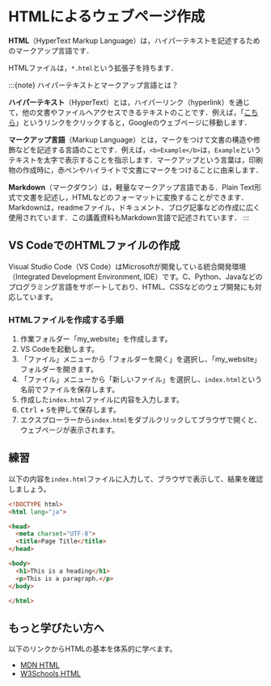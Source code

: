 # HTMLによるウェブページ作成

**HTML**（HyperText Markup Language）は，ハイパーテキストを記述するためのマークアップ言語です．

HTMLファイルは，`*.html`という拡張子を持ちます．

:::{note}
ハイパーテキストとマークアップ言語とは？

**ハイパーテキスト**（HyperText）とは，ハイパーリンク（hyperlink）を通じて，他の文書やファイルへアクセスできるテキストのことです．例えば，「[こちら](https://www.google.com)」というリンクをクリックすると，Googleのウェブページに移動します．

**マークアップ言語**（Markup Language）とは，マークをつけて文書の構造や修飾などを記述する言語のことです．例えば，`<b>Example</b>`は，`Example`というテキストを太字で表示することを指示します．マークアップという言葉は，印刷物の作成時に，赤ペンやハイライトで文書にマークをつけることに由来します．

**Markdown**（マークダウン）は，軽量なマークアップ言語である．Plain Text形式で文書を記述し，HTMLなどのフォーマットに変換することができます．Markdownは，readmeファイル，ドキュメント、ブログ記事などの作成に広く使用されています．この講義資料もMarkdown言語で記述されています．
:::

## VS CodeでのHTMLファイルの作成

Visual Studio Code（VS Code）はMicrosoftが開発している統合開発環境（Integrated Development Environment, IDE）です。C、Python、Javaなどのプログラミング言語をサポートしており、HTML、CSSなどのウェブ開発にも対応しています。

### HTMLファイルを作成する手順

1. 作業フォルダー「my_website」を作成します。
2. VS Codeを起動します。
3. 「ファイル」メニューから「フォルダーを開く」を選択し、「my_website」フォルダーを開きます。
4. 「ファイル」メニューから「新しいファイル」を選択し、`index.html`という名前でファイルを保存します。
5. 作成した`index.html`ファイルに内容を入力します。
6. <kbd>Ctrl</kbd> + <kbd>S</kbd>を押して保存します。
7. エクスプローラーから`index.html`をダブルクリックしてブラウザで開くと、ウェブページが表示されます。

## 練習

以下の内容を`index.html`ファイルに入力して、ブラウザで表示して、結果を確認しましょう。

```html
<!DOCTYPE html>
<html lang="ja">

<head>
  <meta charset="UTF-8">
  <title>Page Title</title>
</head>

<body>
  <h1>This is a heading</h1>
  <p>This is a paragraph.</p>
</body>

</html>
```

## もっと学びたい方へ

以下のリンクからHTMLの基本を体系的に学べます。

- [MDN HTML](https://developer.mozilla.org/en-US/docs/Web/HTML)
- [W3Schools HTML](https://www.w3schools.com/html)

